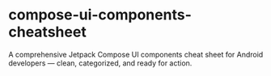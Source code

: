 # compose-ui-components-cheatsheet
A comprehensive Jetpack Compose UI components cheat sheet for Android developers — clean, categorized, and ready for action.
